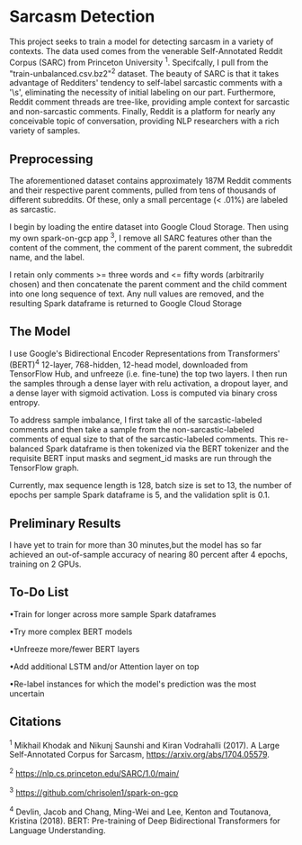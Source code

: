 # Sarcasm Detection

This project seeks to train a model for detecting sarcasm in a variety of contexts. The data used comes from the venerable Self-Annotated Reddit Corpus (SARC) from Princeton University <sup>1</sup>. Specifcally, I pull from the "train-unbalanced.csv.bz2"<sup>2</sup> dataset. The beauty of SARC is that it takes advantage of Redditers' tendency to self-label sarcastic comments with a '\s', eliminating the necessity of initial labeling on our part. Furthermore, Reddit comment threads are tree-like, providing ample context for sarcastic and non-sarcastic comments. Finally, Reddit is a platform for nearly any conceivable topic of conversation, providing NLP researchers with a rich variety of samples.   

## Preprocessing

The aforementioned dataset contains approximately 187M Reddit comments and their respective parent comments, pulled from tens of thousands of different subreddits. Of these, only a small percentage (< .01%) are labeled as sarcastic.  

I begin by loading the entire dataset into Google Cloud Storage. Then using my own spark-on-gcp app <sup>3</sup>, I remove all SARC features other than the content of the comment, the comment of the parent comment, the subreddit name, and the label. 

I retain only comments >= three words and <= fifty words (arbitrarily chosen) and then concatenate the parent comment and the child comment into one long sequence of text. Any null values are removed, and the resulting Spark dataframe is returned to Google Cloud Storage

## The Model

I use Google's Bidirectional Encoder Representations from Transformers' (BERT)<sup>4</sup> 12-layer, 768-hidden, 12-head model, downloaded from TensorFlow Hub, and unfreeze (i.e. fine-tune) the top two layers.  I then run the samples through a dense layer with relu activation, a dropout layer, and a dense layer with sigmoid activation. Loss is computed via binary cross entropy. 

To address sample imbalance, I first take all of the sarcastic-labeled comments and then take a sample from the non-sarcastic-labeled comments of equal size to that of the sarcastic-labeled comments. This re-balanced Spark dataframe is then tokenized via the BERT tokenizer and the requisite BERT input masks and segment_id masks are run through the TensorFlow graph. 

Currently, max sequence length is 128, batch size is set to 13, the number of epochs per sample Spark dataframe is 5, and the validation split is 0.1.

## Preliminary Results

I have yet to train for more than 30 minutes,but the model has so far achieved an out-of-sample accuracy of nearing 80 percent after 4 epochs, training on 2 GPUs. 

## To-Do List
•Train for longer across more sample Spark dataframes

•Try more complex BERT models

•Unfreeze more/fewer BERT layers

•Add additional LSTM and/or Attention layer on top

•Re-label instances for which the model's prediction was the most uncertain

## Citations

<sup>1</sup> Mikhail Khodak and Nikunj Saunshi and Kiran Vodrahalli (2017). A Large Self-Annotated Corpus for Sarcasm, https://arxiv.org/abs/1704.05579.

<sup>2</sup> https://nlp.cs.princeton.edu/SARC/1.0/main/

<sup>3</sup> https://github.com/chrisolen1/spark-on-gcp

<sup>4</sup> Devlin, Jacob and Chang, Ming-Wei and Lee, Kenton and Toutanova, Kristina (2018). BERT: Pre-training of Deep Bidirectional Transformers for Language Understanding.
